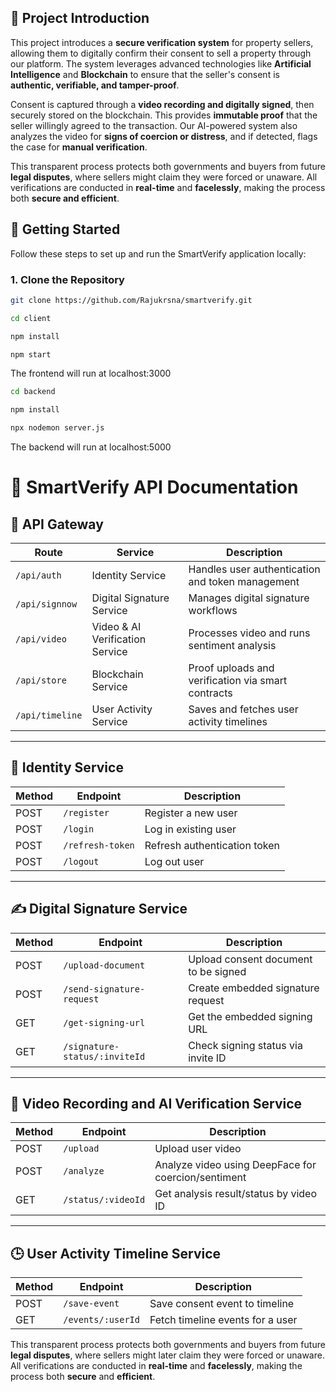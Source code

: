 ## 🏡 Project Introduction

This project introduces a **secure verification system** for property sellers, allowing them to digitally confirm their consent to sell a property through our platform. The system leverages advanced technologies like **Artificial Intelligence** and **Blockchain** to ensure that the seller's consent is **authentic, verifiable, and tamper-proof**.

Consent is captured through a **video recording and digitally signed**, then securely stored on the blockchain. This provides **immutable proof** that the seller willingly agreed to the transaction. Our AI-powered system also analyzes the video for **signs of coercion or distress**, and if detected, flags the case for **manual verification**.

This transparent process protects both governments and buyers from future **legal disputes**, where sellers might claim they were forced or unaware. All verifications are conducted in **real-time** and **facelessly**, making the process both **secure and efficient**.


## 🚀 Getting Started

Follow these steps to set up and run the SmartVerify application locally:

### 1. Clone the Repository

```bash
git clone https://github.com/Rajukrsna/smartverify.git
 ```
```bash
cd client
```
```bash
npm install
```
```bash
npm start
```
The frontend will run at localhost:3000

```bash
cd backend
```
```bash
npm install
```
```bash
npx nodemon server.js
```
The backend will run at localhost:5000
# 📘 SmartVerify API Documentation

## 🔐 API Gateway

| Route              | Service                          | Description                                           |
|-------------------|----------------------------------|-------------------------------------------------------|
| `/api/auth`       | Identity Service                 | Handles user authentication and token management     |
| `/api/signnow`    | Digital Signature Service        | Manages digital signature workflows                  |
| `/api/video`      | Video & AI Verification Service  | Processes video and runs sentiment analysis          |
| `/api/store`      | Blockchain Service               | Proof uploads and verification via smart contracts   |
| `/api/timeline`   | User Activity Service            | Saves and fetches user activity timelines            |

---

## 🔐 Identity Service

| Method | Endpoint           | Description                  |
|--------|--------------------|------------------------------|
| POST   | `/register`        | Register a new user          |
| POST   | `/login`           | Log in existing user         |
| POST   | `/refresh-token`   | Refresh authentication token |
| POST   | `/logout`          | Log out user                 |

---

## ✍️ Digital Signature Service

| Method | Endpoint                       | Description                                      |
|--------|--------------------------------|--------------------------------------------------|
| POST   | `/upload-document`            | Upload consent document to be signed            |
| POST   | `/send-signature-request`     | Create embedded signature request               |
| GET    | `/get-signing-url`            | Get the embedded signing URL                    |
| GET    | `/signature-status/:inviteId` | Check signing status via invite ID              |

---

## 🎥 Video Recording and AI Verification Service

| Method | Endpoint             | Description                                           |
|--------|----------------------|-------------------------------------------------------|
| POST   | `/upload`            | Upload user video                                     |
| POST   | `/analyze`           | Analyze video using DeepFace for coercion/sentiment  |
| GET    | `/status/:videoId`  | Get analysis result/status by video ID               |

---

## 🕒 User Activity Timeline Service

| Method | Endpoint                 | Description                             |
|--------|--------------------------|-----------------------------------------|
| POST   | `/save-event`            | Save consent event to timeline          |
| GET    | `/events/:userId`        | Fetch timeline events for a user        |

This transparent process protects both governments and buyers from future **legal disputes**, where sellers might later claim they were forced or unaware. All verifications are conducted in **real-time** and **facelessly**, making the process both **secure** and **efficient**.


